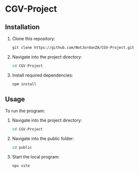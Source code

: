 # CGV-Project

## Installation

1. Clone this repository:
    ```bash
    git clone https://github.com/NotJordanZA/CGV-Project.git
    ```
2. Navigate into the project directory:
    ```bash
    cd CGV-Project
    ```

3. Install required dependencies:
    ```bash
    npm install
    ```

## Usage

To run the program:
1. Navigate into the project directory:
    ```bash
    cd CGV-Project
    ```

2. Navigate into the public folder:
    ```bash
    cd public
    ```

2. Start the local program:
    ```bash
    npx vite
    ```

